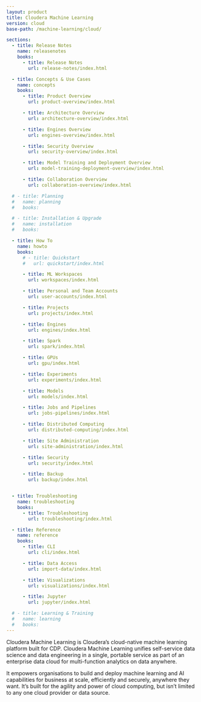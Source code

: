 ```yaml
---
layout: product
title: Cloudera Machine Learning
version: cloud
base-path: /machine-learning/cloud/

sections:
  - title: Release Notes
    name: releasenotes
    books:
      - title: Release Notes
        url: release-notes/index.html

  - title: Concepts & Use Cases
    name: concepts
    books:
      - title: Product Overview
        url: product-overview/index.html

      - title: Architecture Overview
        url: architecture-overview/index.html

      - title: Engines Overview
        url: engines-overview/index.html

      - title: Security Overview
        url: security-overview/index.html

      - title: Model Training and Deployment Overview
        url: model-training-deployment-overview/index.html

      - title: Collaboration Overview
        url: collaboration-overview/index.html

  # - title: Planning
  #   name: planning
  #   books:

  # - title: Installation & Upgrade
  #   name: installation
  #   books:

  - title: How To
    name: howto
    books:
      # - title: Quickstart
      #   url: quickstart/index.html

      - title: ML Workspaces
        url: workspaces/index.html

      - title: Personal and Team Accounts
        url: user-accounts/index.html

      - title: Projects
        url: projects/index.html

      - title: Engines
        url: engines/index.html

      - title: Spark
        url: spark/index.html

      - title: GPUs
        url: gpu/index.html

      - title: Experiments
        url: experiments/index.html

      - title: Models
        url: models/index.html

      - title: Jobs and Pipelines
        url: jobs-pipelines/index.html

      - title: Distributed Computing
        url: distributed-computing/index.html

      - title: Site Administration
        url: site-administration/index.html

      - title: Security
        url: security/index.html

      - title: Backup
        url: backup/index.html


  - title: Troubleshooting
    name: troubleshooting
    books:
      - title: Troubleshooting
        url: troubleshooting/index.html

  - title: Reference
    name: reference
    books:
      - title: CLI
        url: cli/index.html

      - title: Data Access
        url: import-data/index.html

      - title: Visualizations
        url: visualizations/index.html

      - title: Jupyter
        url: jupyter/index.html

  # - title: Learning & Training
  #   name: learning
  #   books:
---
```

Cloudera Machine Learning is Cloudera’s cloud-native machine learning platform built for CDP. Cloudera Machine Learning unifies self-service data science and data engineering in a single, portable service as part of an enterprise data cloud for multi-function analytics on data anywhere.

It empowers organisations to build and deploy machine learning and AI capabilities for business at scale, efficiently and securely, anywhere they want. It’s built for the agility and power of cloud computing, but isn’t limited to any one cloud provider or data source.
